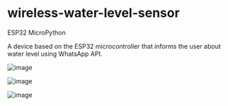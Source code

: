 # wireless-water-level-sensor
ESP32 MicroPython

A device based on the ESP32 microcontroller that informs the user about water level using WhatsApp API.

![image](https://user-images.githubusercontent.com/106558286/216854340-29c68453-3478-4f98-9e92-2c7592fd97be.png)


![image](https://user-images.githubusercontent.com/106558286/216854351-d1eec776-0ad1-4be8-a55d-e3c61f33816b.png)

![image](https://user-images.githubusercontent.com/106558286/216854367-2c0af9cf-96cc-4540-9067-fdbaa1618dde.png)
